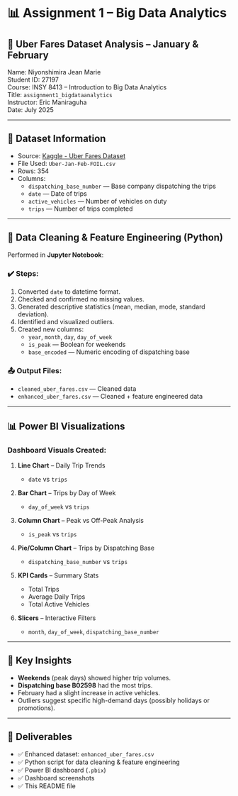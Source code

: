 # 📊 Assignment 1 – Big Data Analytics  
## 🚖 Uber Fares Dataset Analysis – January & February

Name: Niyonshimira Jean Marie  
Student ID: 27197  
Course: INSY 8413 – Introduction to Big Data Analytics  
Title: `assignment1_bigdataanalytics`  
Instructor: Eric Maniraguha  
Date: July 2025

---

## 📁 Dataset Information

- Source: [Kaggle - Uber Fares Dataset](https://www.kaggle.com/datasets/yasserh/uber-fares-dataset)
- File Used: `Uber-Jan-Feb-FOIL.csv`
- Rows: 354  
- Columns:
  - `dispatching_base_number` — Base company dispatching the trips
  - `date` — Date of trips
  - `active_vehicles` — Number of vehicles on duty
  - `trips` — Number of trips completed

---

## 🧹 Data Cleaning & Feature Engineering (Python)

Performed in **Jupyter Notebook**:

### ✔️ Steps:
1. Converted `date` to datetime format.
2. Checked and confirmed no missing values.
3. Generated descriptive statistics (mean, median, mode, standard deviation).
4. Identified and visualized outliers.
5. Created new columns:
   - `year`, `month`, `day`, `day_of_week`
   - `is_peak` — Boolean for weekends
   - `base_encoded` — Numeric encoding of dispatching base

### 📤 Output Files:
- `cleaned_uber_fares.csv` — Cleaned data
- `enhanced_uber_fares.csv` — Cleaned + feature engineered data

---

## 📊 Power BI Visualizations

### Dashboard Visuals Created:

1. **Line Chart** – Daily Trip Trends
   - `date` vs `trips`

2. **Bar Chart** – Trips by Day of Week
   - `day_of_week` vs `trips`

3. **Column Chart** – Peak vs Off-Peak Analysis
   - `is_peak` vs `trips`

4. **Pie/Column Chart** – Trips by Dispatching Base
   - `dispatching_base_number` vs `trips`

5. **KPI Cards** – Summary Stats
   - Total Trips
   - Average Daily Trips
   - Total Active Vehicles

6. **Slicers** – Interactive Filters
   - `month`, `day_of_week`, `dispatching_base_number`

---

## 🎯 Key Insights

- **Weekends** (peak days) showed higher trip volumes.
- **Dispatching base B02598** had the most trips.
- February had a slight increase in active vehicles.
- Outliers suggest specific high-demand days (possibly holidays or promotions).

---

## 📁 Deliverables

- ✅ Enhanced dataset: `enhanced_uber_fares.csv`
- ✅ Python script for data cleaning & feature engineering
- ✅ Power BI dashboard (`.pbix`)
- ✅ Dashboard screenshots
- ✅ This README file


